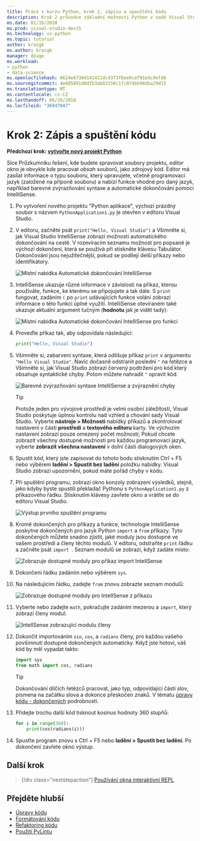 ```yaml
---
title: Práce s kurzu Python, krok 2, zápisu a spouštění kódu
description: Krok 2 průvodce základní možnosti Python v sadě Visual Studio, včetně úpravy kódu a spuštění projektu.
ms.date: 01/16/2018
ms.prod: visual-studio-dev15
ms.technology: vs-python
ms.topic: tutorial
author: kraigb
ms.author: kraigb
manager: douge
ms.workload:
- python
- data-science
ms.openlocfilehash: 6624e6730d141421dc4373f8ee9cef91edc9efd6
ms.sourcegitcommit: 4e605891d0dfb3ab83150c17c074bb98dba29d15
ms.translationtype: MT
ms.contentlocale: cs-CZ
ms.lasthandoff: 06/26/2018
ms.locfileid: "36947047"
---
```

# <a name="step-2-write-and-run-code"></a>Krok 2: Zápis a spuštění kódu

**Předchozí krok: [vytvořte nový projekt Python](tutorial-working-with-python-in-visual-studio-step-01-create-project.md)**

Sice Průzkumníku řešení, kde budete spravovat soubory projektu, *editor* okno je obvykle kde pracovat *obsah* souborů, jako zdrojový kód. Editor má zasílat informace o typu souboru, který upravujete, včetně programovací jazyk (založené na příponě souboru) a nabízí funkce vhodné pro daný jazyk, například barevné zvýrazňování syntaxe a automatické dokončování pomocí IntelliSense.

1. Po vytvoření nového projektu "Python aplikace", výchozí prázdný soubor s názvem `PythonApplication1.py` je otevřen v editoru Visual Studio.

1. V editoru, začněte psát `print("Hello, Visual Studio")` a Všimněte si, jak Visual Studio IntelliSense zobrazí možnosti automatického dokončování na cestě. V rozevíracím seznamu možnost pro popsané je výchozí dokončení, která se používá při stiskněte klávesu Tabulátor. Dokončování jsou nejužitečnější, pokud se podílejí delší příkazy nebo identifikátory.

    ![Místní nabídka Automatické dokončování IntelliSense](media/vs-getting-started-python-04-IntelliSense1b.png)

1. IntelliSense ukazuje různé informace v závislosti na příkaz, kterou používáte, funkce, ke kterému se připojujete a tak dále. S `print` fungovat, zadáním `(` po `print` udávajících funkce volání zobrazí informace o této funkci úplné využití. IntelliSense otevíraném také ukazuje aktuální argument tučným (**hodnotu** jak je vidět tady):

    ![Místní nabídka Automatické dokončování IntelliSense pro funkci](media/vs-getting-started-python-05-IntelliSense2b.png)

1. Proveďte příkaz tak, aby odpovídala následující:

    ```python
    print("Hello, Visual Studio")
    ```

1. Všimněte si, zabarvení syntaxe, která odlišuje příkaz `print` v argumentu `"Hello Visual Studio"`. Navíc dočasně odstranit poslední `"` na řetězce a Všimněte si, jak Visual Studio zobrazí červený podtržení pro kód který obsahuje syntaktické chyby. Potom můžete nahradit `"` opravit kód.

    ![Barevné zvýrazňování syntaxe IntelliSense a zvýraznění chyby](media/vs-getting-started-python-06-IntelliSense3b.png)

    > [!Tip]
    > Protože jeden pro vývojové prostředí je velmi osobní záležitosti, Visual Studio poskytuje úplnou kontrolu nad vzhled a chování sady Visual Studio. Vyberte **nástroje > Možnosti** nabídky příkazů a zkontrolovat nastavení v části **prostředí** a **textového editoru** karty. Ve výchozím nastavení zobrazí pouze omezený počet možností; Pokud chcete zobrazit všechny dostupné možnosti pro každou programovací jazyk, vyberte **zobrazit všechna nastavení** v dolní části dialogových oken. 

1. Spustit kód, který jste zapisovat do tohoto bodu stisknutím Ctrl + F5 nebo výběrem **ladění > Spustit bez ladění** položku nabídky. Visual Studio zobrazí upozornění, pokud máte pořád chyby v kódu.

1. Při spuštění programu, zobrazí okno konzoly zobrazení výsledků, stejně, jako kdyby byste spustili překladač Pythonu s `PythonApplication1.py` z příkazového řádku. Stisknutím klávesy zavřete okno a vrátíte se do editoru Visual Studio.

    ![Výstup prvního spuštění programu](media/vs-getting-started-python-07-output.png)

1. Kromě dokončených pro příkazy a funkce, technologie IntelliSense poskytne dokončených pro jazyk Python `import` a `from` příkazy. Tyto dokončených můžete snadno zjistit, jaké moduly jsou dostupné ve vašem prostředí a členy těchto modulů. V editoru, odstraňte `print` řádku a začněte psát `import `. Seznam modulů se zobrazí, když zadáte místo:

    ![Zobrazuje dostupné moduly pro příkaz import IntellSense](media/vs-getting-started-python-08-import1.png)

1. Dokončení řádku zadáním nebo výběrem `sys`.

1. Na následujícím řádku, zadejte `from` znovu zobrazte seznam modulů:

    ![Zobrazuje dostupné moduly pro IntellSense z příkazu](media/vs-getting-started-python-09-import2.png)

1. Vyberte nebo zadejte `math`, pokračujte zadáním mezerou a `import`, který zobrazí členy modul:

    ![IntellSense zobrazující modulu členy](media/vs-getting-started-python-10-import3.png)

1. Dokončit importováním `sin`, `cos`, a `radians` členy, pro každou vašeho povšimnutí dostupné dokončených automaticky. Když jste hotovi, váš kód by měl vypadat takto:

    ```python
    import sys
    from math import cos, radians
    ```

    > [!Tip]
    > Dokončování dílčích řetězců pracovat, jako typ, odpovídající části slov, písmena na začátku slova a dokonce přeskočen znaků. V tématu [úpravy kódu - dokončených](editing-python-code-in-visual-studio.md#completions) podrobnosti.

1. Přidejte trochu další kód tisknout kosinus hodnoty 360 stupňů:

    ```python
    for i in range(360):
        print(cos(radians(i)))
    ```

1. Spusťte program znovu s Ctrl + F5 nebo **ladění > Spustit bez ladění**. Po dokončení zavřete okno výstup.

## <a name="next-step"></a>Další krok

> [!div class="nextstepaction"]
> [Používání okna interaktivní REPL](tutorial-working-with-python-in-visual-studio-step-03-interactive-repl.md)

## <a name="go-deeper"></a>Přejděte hlubší

- [Úpravy kódu](editing-python-code-in-visual-studio.md)
- [Formátování kódu](formatting-python-code.md)
- [Refaktoring kódu](refactoring-python-code.md)
- [Použití PyLintu](linting-python-code.md)

